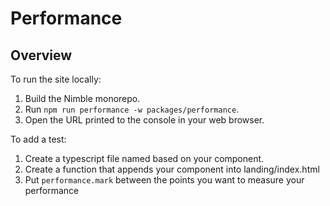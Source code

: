 # Performance

## Overview

To run the site locally:
1. Build the Nimble monorepo.
2. Run `npm run performance -w packages/performance`.
3. Open the URL printed to the console in your web browser.

To add a test:
1. Create a typescript file named based on your component.
2. Create a function that appends your component into landing/index.html
3. Put `performance.mark` between the points you want to measure your performance

